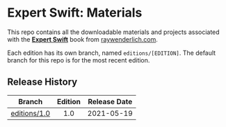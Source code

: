 # Expert Swift: Materials

This repo contains all the downloadable materials and projects associated with the **[Expert Swift](https://www.raywenderlich.com/books/expert-swift)** book from [raywenderlich.com](https://www.raywenderlich.com).


Each edition has its own branch, named `editions/[EDITION]`. The default branch for this repo is for the most recent edition.

## Release History

| Branch                                                                            | Edition | Release Date |
| --------------------------------------------------------------------------------- |:-------:|:------------:|
| [editions/1.0](https://github.com/raywenderlich/advs-materials/tree/editions/1.0) | 1.0     | 2021-05-19   |


